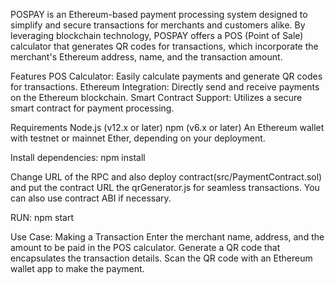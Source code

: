 
POSPAY is an Ethereum-based payment processing system designed to simplify and secure transactions for merchants and customers alike. By leveraging blockchain technology, POSPAY offers a POS (Point of Sale) calculator that generates QR codes for transactions, which incorporate the merchant's Ethereum address, name, and the transaction amount.

Features
POS Calculator: Easily calculate payments and generate QR codes for transactions.
Ethereum Integration: Directly send and receive payments on the Ethereum blockchain.
Smart Contract Support: Utilizes a secure smart contract for payment processing.


Requirements
Node.js (v12.x or later)
npm (v6.x or later)
An Ethereum wallet with testnet or mainnet Ether, depending on your deployment.

Install dependencies:
npm install

Change URL of the RPC and also deploy contract(src/PaymentContract.sol) and put the contract URL the qrGenerator.js for seamless transactions. You can also use contract ABI if necessary.

RUN:
npm start

Use Case:
Making a Transaction
Enter the merchant name, address, and the amount to be paid in the POS calculator.
Generate a QR code that encapsulates the transaction details.
Scan the QR code with an Ethereum wallet app to make the payment.

